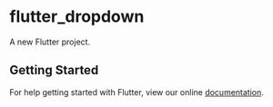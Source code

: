 # flutter_dropdown

A new Flutter project.

## Getting Started

For help getting started with Flutter, view our online
[documentation](https://flutter.io/).
